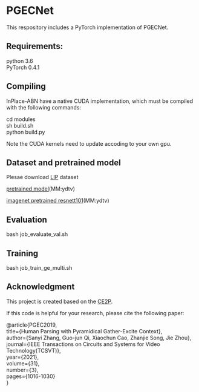 # PGECNet
This respository includes a PyTorch implementation of PGECNet. 

## Requirements:<br>
python 3.6<br>
PyTorch 0.4.1<br>

## Compiling<br>
InPlace-ABN have a native CUDA implementation, which must be compiled with the following commands:<br>

cd modules<br>
sh build.sh<br>
python build.py<br>

Note the CUDA kernels need to update accoding to your own gpu.<br>

## Dataset and pretrained model<br>
Plesae download [LIP](http://sysu-hcp.net/lip/overview.php) dataset<br>

[pretrained model](https://pan.baidu.com/s/1QVYDbcsr7mspHZHII0c0aQ)(MM:ydtv)

[imagenet pretrained resnett101](https://pan.baidu.com/s/1QVYDbcsr7mspHZHII0c0aQ)(MM:ydtv)

## Evaluation<br>
bash job_evaluate_val.sh<br>

## Training<br>
bash job_train_ge_multi.sh<br>

## Acknowledgment  
This project is created based on the [CE2P](https://github.com/liutinglt/CE2P).

If this code is helpful for your research, please cite the following paper:

<p>
@article{PGEC2019,<br>
  title={Human Parsing with Pyramidical Gather-Excite Context},<br>
  author={Sanyi Zhang, Guo-jun Qi, Xiaochun Cao, Zhanjie Song, Jie Zhou},<br>
  journal={IEEE Transactions on Circuits and Systems for Video Technology(TCSVT)},<br>
  year={2021},<br>
  volume={31},<br>
  number={3},<br>
  pages={1016-1030}<br> 
}
  </p>
